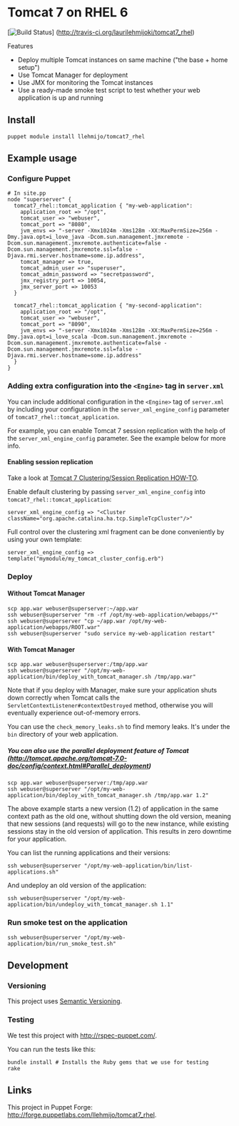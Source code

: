 # Tomcat 7 on RHEL 6
[![Build Status](https://secure.travis-ci.org/laurilehmijoki/tomcat7_rhel.png)]
(http://travis-ci.org/laurilehmijoki/tomcat7_rhel)

Features

* Deploy multiple Tomcat instances on same machine ("the base + home setup")
* Use Tomcat Manager for deployment
* Use JMX for monitoring the Tomcat instances
* Use a ready-made smoke test script to test whether your web application is up and running

## Install

    puppet module install llehmijo/tomcat7_rhel

## Example usage

### Configure Puppet

    # In site.pp
    node "superserver" {
      tomcat7_rhel::tomcat_application { "my-web-application":
        application_root => "/opt",
        tomcat_user => "webuser",
        tomcat_port => "8080",
        jvm_envs => "-server -Xmx1024m -Xms128m -XX:MaxPermSize=256m -Dmy.java.opt=i_love_java -Dcom.sun.management.jmxremote -Dcom.sun.management.jmxremote.authenticate=false -Dcom.sun.management.jmxremote.ssl=false -Djava.rmi.server.hostname=some.ip.address",
        tomcat_manager => true,
        tomcat_admin_user => "superuser",
        tomcat_admin_password => "secretpassword",
        jmx_registry_port => 10054,
        jmx_server_port => 10053
      }

      tomcat7_rhel::tomcat_application { "my-second-application":
        application_root => "/opt",
        tomcat_user => "webuser",
        tomcat_port => "8090",
        jvm_envs => "-server -Xmx1024m -Xms128m -XX:MaxPermSize=256m -Dmy.java.opt=i_love_scala -Dcom.sun.management.jmxremote -Dcom.sun.management.jmxremote.authenticate=false -Dcom.sun.management.jmxremote.ssl=false -Djava.rmi.server.hostname=some.ip.address"
      }
    }

### Adding extra configuration into the `<Engine>` tag in `server.xml`

You can include additional configuration in the `<Engine>` tag of `server.xml`
by including your configuratiion in the `server_xml_engine_config` parameter of
`tomcat7_rhel::tomcat_application`.

For example, you can enable Tomcat 7 session replication with the help of the
`server_xml_engine_config` parameter. See the example below for more info.

#### Enabling session replication

Take a look at [Tomcat 7 Clustering/Session Replication HOW-TO](http://tomcat.apache.org/tomcat-7.0-doc/cluster-howto.html).

Enable default clustering by passing `server_xml_engine_config` into `tomcat7_rhel::tomcat_application`:

    server_xml_engine_config => "<Cluster className="org.apache.catalina.ha.tcp.SimpleTcpCluster"/>"

Full control over the clustering xml fragment can be done conveniently by using your own template:

	server_xml_engine_config => template("mymodule/my_tomcat_cluster_config.erb")

### Deploy

#### Without Tomcat Manager

    scp app.war webuser@superserver:~/app.war
    ssh webuser@superserver "rm -rf /opt/my-web-application/webapps/*"
    ssh webuser@superserver "cp ~/app.war /opt/my-web-application/webapps/ROOT.war"
    ssh webuser@superserver "sudo service my-web-application restart"

#### With Tomcat Manager

    scp app.war webuser@superserver:/tmp/app.war
    ssh webuser@superserver "/opt/my-web-application/bin/deploy_with_tomcat_manager.sh /tmp/app.war"

Note that if you deploy with Manager, make sure your application shuts down correctly when Tomcat calls the
`ServletContextListener#contextDestroyed` method, otherwise you will eventually experience out-of-memory errors.

You can use the `check_memory_leaks.sh` to find memory leaks. It's under the
`bin` directory of your web application.

#####  You can also use the parallel deployment feature of Tomcat (http://tomcat.apache.org/tomcat-7.0-doc/config/context.html#Parallel_deployment)

    scp app.war webuser@superserver:/tmp/app.war
    ssh webuser@superserver "/opt/my-web-application/bin/deploy_with_tomcat_manager.sh /tmp/app.war 1.2"

The above example starts a new version (1.2) of application in the same context path as the old one, without shutting down the old version,
meaning that new sessions (and requests) will go to the new instance, while existing sessions stay in the old version of application.
This results in zero downtime for your application.

You can list the running applications and their versions:

	ssh webuser@superserver "/opt/my-web-application/bin/list-applications.sh"

And undeploy an old version of the application:

	ssh webuser@superserver "/opt/my-web-application/bin/undeploy_with_tomcat_manager.sh 1.1"

### Run smoke test on the application

    ssh webuser@superserver "/opt/my-web-application/bin/run_smoke_test.sh"

## Development

### Versioning

This project uses [Semantic Versioning](http://semver.org).

### Testing

We test this project with <http://rspec-puppet.com/>.

You can run the tests like this:

    bundle install # Installs the Ruby gems that we use for testing
    rake

## Links

This project in Puppet Forge:
<http://forge.puppetlabs.com/llehmijo/tomcat7_rhel>.
